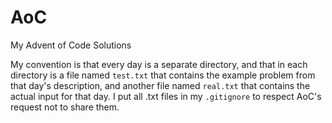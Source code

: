 # AoC
My Advent of Code Solutions

My convention is that every day is a separate directory, and that in each directory is a file named `test.txt` that contains the example problem from that day's description, and another file named `real.txt` that contains the actual input for that day. I put all .txt files in my `.gitignore` to respect AoC's request not to share them.
